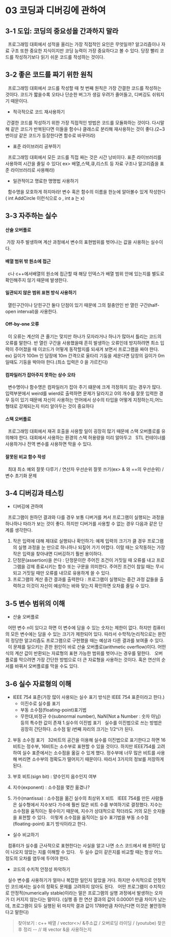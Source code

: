 # 03 코딩과 디버깅에 관하여

## 3-1 도입: 코딩의 중요성을 간과하지 말라
&nbsp; 프로그래밍 대회에서 성적을 올리는 가장 직접적인 요인은 무엇일까? 알고리즘이나 자료 구조 또한 중요한 지식이지만 코딩 능력이 가장 중요하다고 볼 수 있다. 당장 빨리 코드를 작성하기보다 읽기 쉬운 코드를 작성하는 것이다. 

## 3-2 좋은 코드를 짜기 위한 원칙
&nbsp; 프로그래밍 대회에서 코드를 작성할 때 첫 번째 원칙은 가장 간결한 코드를 작성하는 것이다. 코드가 짧을수록 오타나 단순한 버그가 생길 우려가 줄어들고, 디버깅도 쉬워지기 때문이다.
* 적극적으로 코드 재사용하기 

&nbsp;간결한 코드를 작성하기 위한 가장 직접적인 방법은 코드를 모듈화하는 것이다. 다시말해 같은 코드가 반복된다면 이들을 함수나 클래스로 분리해 재사용하는 것이 좋다.(2~3번이상 같은 코드가 등장한다면 함수로 바꾸어라)
* 표준 라이브러리 공부하기

&nbsp; 프로그래밍 대회에서 모든 코드를 직접 짜는 것은 시간 낭비이다. 표준 라이브러리를 사용하여 시간을 줄일 수 있다( ex> 배열,스택,큐,리스트 등 자료 구조나 알고리즘을 표준 라이브러리로 사용해라)
* 일관적이고 명료한 명명법 사용하기

&nbsp; 함수명을 모호하게 하지마라! 변수 혹은 함수의 이름을 한눈에 알아볼수 있게 작성한다( int AddCircle 이런식으로 o , int a 는 x)

## 3-3 자주하는 실수
#### 산술 오버플로
&nbsp;가장 자주 발생하며 계산 과정에서 변수의 표현범위를 벗어나는 값을 사용하는 실수이다.
#### 배열 범위 밖 원소에 접근
&nbsp; c나 c++에서배열의 원소에 접근할 때 해당 인덱스가 배열 범위 안에 있는지를 별도로 확인해주지 않기 때문에 발생한다.
#### 일관되지 않은 범위 표현 방식 사용하기
&nbsp; 열린구간이나 닫힌구간 둘다 단점이 있기 때문에 그의 절충안인 반 열린 구간(half-open interval)을 사용한다.
#### Off-by-one 오류
&nbsp; 이 오류는 계산의 큰 줄기는 맞지만 하나가 모자라거나 하나가 많아서 틀리는 코드의 오류를 말한다. 반 열린 구간을 사용했을때 흔히 발생하는 오류인데
방지하려면 최소 입력이 주어졌을 때 이코드가 어떻게 동작할지를 되새겨 보면서 프로그램을 짜야 한다.
&nbsp; ex) 길이가 100m 인 담장에 10m 간격으로 울타리 기둥을 세운다면 담장의 길이가 0m 일때도 기둥을 박아야 한다.(최소 입력은 0 을 가르킨다)
#### 컴파일러가 잡아주지 못하는 상수 오타
&nbsp; 변수명이나 함수명은 컴파일러가 잡아 주기 떄문에 크게 걱정하지 않는 경우가 많다. 입력부분에서 weird를 wierd로 출력하면 문제가 달라지고
0의 개수를 잘못 입력한 경우 등이 있기 때문에 자신이 사용하는 언어에서 상수의 타입을 어떻게 지정하는지,어느 형태로 강제되는지 미리 알아두는 것이 중요하다
#### 스택 오버플로
&nbsp; 프로그래밍 대회에서 재귀 호출을 사용할 일이 굉장히 많기 때문에 스택 오버플로를 유의해야 한다.  대회에서 사용하는 환경의 스택 허용량을 미리 알아두고
&nbsp; STL 컨테이너를 사용하거나 전역 변수를 사용하면 막을 수 있다.
#### 잘못된 비교 함수 작성
&nbsp; 최대 최소 예외 잘못 다루기 / 연산자 우선순위 잘못 쓰기(ex> & 와 ==의 우선순위) / 변수 초기화 문제
## 3-4 디버깅과 테스킹
* 디버깅에 관하여

&nbsp; 프로그램이 원하던 결과와 다를 경우 보통 디버거를 켜서 프로그램이 실행되는 과정을 하나하나 따라가 보는 것이 좋다. 하지만 디버거를 사용할 수 없는 경우 다음과 같은 단계를 생각한다.
1. 작은 입력에 대해 제대로 실행되나 확인하기: 예제 입력의 크기가 클 경우 프로그램의 실행 과정을 눈 만으로 하나하나 되짚어 가기 어렵다. 이럴 때는 오작동하는 가장 작은 입력을 찾아내면 디버깅하기 훨씬 용이하다.
2. 단정문(assertion)을 쓴다 : 단정문이란 주어진 조건이 거짓일 때 오류를 내고 프로그램을 강제 종료시키는 함수 또는 구문을 의미한다. 주어진 조건이 참일 때는 무시되고 거짓일 때만 오류를 내므로 유용하게 쓸 수 있다.
3. 프로그램의 계산 중간 결과를 출력한다 : 프로그램이 실행되는 중간 과정 값들을 출력하고 이것이 자신이 예상하는 바와 맞는지 확인하면 오차를 줄일 수 있다.

## 3-5 변수 범위의 이해
*  산술 오버플로

&nbsp; 어떤 변수 n이 있다고 하면 이 변수에 담을 수 있는 숫자는 제한이 없다. 하지만 컴퓨터의 모든 변수에는 담을 수 있는 크기가 제한되어 있다. 따라서 수학적/논리적으로는 완전히 정당한 알고리즘도 프로그램으로 구현했을 때는 예상과 다른 결과를 보여줄 수 있다.
&nbsp; 이 문제를 일으키는 흔한 원인이 바로 산술 오버플로(arithmetic overflow)이다. 어떤 식의 계산 값이 반환되는 자료형의 표현 가능한 범위를 벗어나는 경우를 말한다.
&nbsp; 오버플로를 막으려면 가장 간단한 방법으로 더 큰 자료형을 사용하는 것이다. 혹은 연산의 순서를 바꿔서 오버플로를 막을 수도 있다.

## 3-6 실수 자료형의 이해
* IEEE 754 표준(가장 많이 사용되는 실수 표기 방식은 IEEE 754 표준이라고 한다.)
  * 이진수로 실수를 표기
  * 부동 소수점(floating-point)표기법
  * 무한대,비정규 수(subnormal number), NaN(Not a Number : 숫자 아님) 등의 특수한 값이 존재
 1.실수의 이진법 표기
&nbsp; 실수를 이진법으로 쓰는 방법은 굉장히 간단하다. 소수점 밑 i번째 자리의 크기는 1/2^i가 된다.
 2. 부동 소수점 표기
&nbsp; 32비트의 공간을 이용해 실수를 이진법으로 표기한다고 하면 16비트는 정수부, 16비트는 소수부로 표현할 수 있을 것이다. 하지만 IEEE754를 고려하여 실수 표준에서는 소수점을 옮길 수 있게 했다. 정수부에 너무 많은 비트를 사용해 버리면 소수부의 정확도가 떨어지기 때문이다. 따라서 3가지의 정보를 저장하게 된다.


1. 부호 비트(sign bit) : 양수인지 음수인지 여부
2. 지수(exponent) : 소수점을 몇칸 옮겼나?
3. 가수(mantissa) : 소수점을 옮긴 실수의 최상위 X 비트
&nbsp; IEEE 754를 만든 사람들은 실수형에서 지수보다 가수에 훨씬 많은 비트 수를 부여하기로 결정했다. 지수는 소수점을 움직이는 횟수이기 때문에, 지수가 상대적으로 작더라도 거의 모든 숫자들을 표현할 수 있다.
&nbsp; 이렇게 소수점을 움직이는 실수 표기법을 부동 소수점(floating-point) 표기 방식이라고 한다.

*  실수 비교하기

&nbsp; 컴퓨터가 실수를 근사적으로 표현한다는 사실을 알고 나면 소스 코드에서 왜 원하던 답이 나오지 않았는 지를 이해할 수 있다.
&nbsp; 두 실수 값이 같은지를 비교할 때는 항상 어느 정도의 오차를 염두에 두어야 한다.

* 코드의 수치적 안정성 파악하기

&nbsp; 실수 변수를 사용하기가 얼마나 복잡한 일인지 알았을 거다. 하지만 수치적으로 안정적인 코드에서는 실수의 정확도 문제를 고려하지 않아도 된다.
&nbsp; 어떤 프로그램이 수치적으로 안정적(numerically stable)이라는 말은 프로그램의 실행 과정에서 발생하는 오차가 더 커지지 않는다는 말이다.
(실행 중 한 연산 결과의 값이 0.00001 만큼 차이가 났는데, 프로그램이 모두 실행된 뒤 마지막 결과 값이 1789만큼 차이난다면 이것은 불안정하다고 말한다)


 > 찾아보기 : c++ 배열 / vector<>/ &주소값 / 오버로딩 라이딩 / (youtube) 찾은 후 정리 -- // 왜 vector <int> &을 사용하는지
